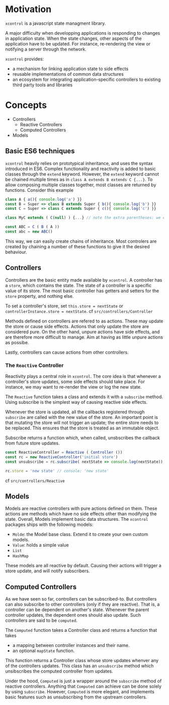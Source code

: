# Motivation

`xcontrol` is a javascript state managment library.

A major difficulty when developping applications is responding to changes in application state.
When the state changes, other aspects of the application have to be updated.
For instance, re-rendering the view or notifying a server through the network.

`xcontrol` provides:
- a mechanism for linking application state to side effects
- reusable implementations of common data structures
- an ecosystem for integrating application-specific controllers to existing third party tools and libraries

# Concepts
- Controllers
  - Reactive Controllers
  - Computed Controllers
- Models

## Basic ES6 techniques

`xcontrol` heavily relies on prototypical inheritance, and uses the syntax introduced in ES6.
Complex functionality and reactivity is added to basic classes through the `extend` keyword.
However, the `extend` keyword cannot be chained multiple times as in `class A extends B extends C {...}`.
To allow composing multiple classes together, most classes are returned by functions.
Consider this example

```js
class A { a(){ console.log('a') }}
const B = Super => class B extends Super { b(){ console.log('b') }}
const C = Super => class C extends Super { c(){ console.log('c') }}

class MyC extends ( C(null) ) {...} // note the extra parentheses: we extend the result of the function call, which is a class.  

const ABC = C ( B ( A )) 
const abc = new ABC()
```
This way, we can easily create chains of inheritance.
Most controlers are created by chaining a number of these functions to give it the desired behaviour.

## Controllers

Controllers are the basic entity made available by `xcontrol`.
A controller has a `store`, which contains the state.
The state of a controller is a specific value of its store.
The most basic controller has getters and setters for the `store` property, and nothing else.

To set a controller's store, set `this.store = nextState` or `controllerInstance.store = nextState`.
cf `src/controllers/Controller`

Methods defined on controllers are refered to as actions. These may update the store or cause side effects.
Actions that only update the store are considered pure. On the other hand, unpure actions have side effects, and are therefore more difficult to manage. Aim at having as little unpure actions as possibe.

Lastly, controllers can cause actions from other controllers.

### The `Reactive` Controller
Reactivity plays a central role in `xcontrol`.
The core idea is that whenever a controller's store updates, some side effects should take place.
For instance, we may want to re-render the view or log the new state.

The `Reactive` function takes a class and extends it with a `subscribe` method.
Using subscribe is the simplest way of causing reactive side effects.

Whenever the store is updated, all the callbacks registered through `subscribe` are called with the new value of the store.
An important point is that mutating the store will not trigger an update; the entire store needs to be replaced.
This ensures that the store is treated as an immutable object.

Subscribe returns a function which, when called, unsbscribes the callback from future store updates.

```js
const ReactiveController = Reactive ( Controller ())
const rc = new ReactiveController('initial store')
const unsubscribe = rc.subscribe( nextState => console.log(nextState)) // console: 'initial store'

rc.store = 'new state' // console: 'new state'
```


cf `src/controllers/Reactive`
## Models

Models are reactive controllers with pure actions defined on them.
These actions are methods which have no side effects other than modifying the state.
Overall, Models implement basic data structures. The `xcontrol` packages ships with the following models:

- `Molde`: the Model base class. Extend it to create your own custom models.
- `Value`: holds a simple value
- `List`
- `HashMap`

These models are all reactive by default. Causing their actions will trigger a store update, and will notify subscribers.

## Computed Controllers

As we have seen so far, controllers can be subscribed-to. But controllers can also subscribe to other controllers (only if they are reactive).
That is, a controller can be dependent on another's state.
Whenever the parent controller updates, the dependent ones should also update.
Such controllers are said to be `computed`.

The `Computed` function takes a Controller class and returns a function
that takes
- a mapping between controller instances and their name.
- an optional `mapState` function.

This function returns a Controller class whose store updates whenver any of the controllers updates.
This class has an `unsubscribe` method which unsibscribes the computed controller from updates.

Under the hood, `Computed` is just a wrapper around the `subscribe` method of reactive controllers.
Anything that `Computed` can achieve can be done solely by using `subscribe`. However, `Computed` is more elegant,
and implements basic features such as unsubscribing from the upstream controllers.

